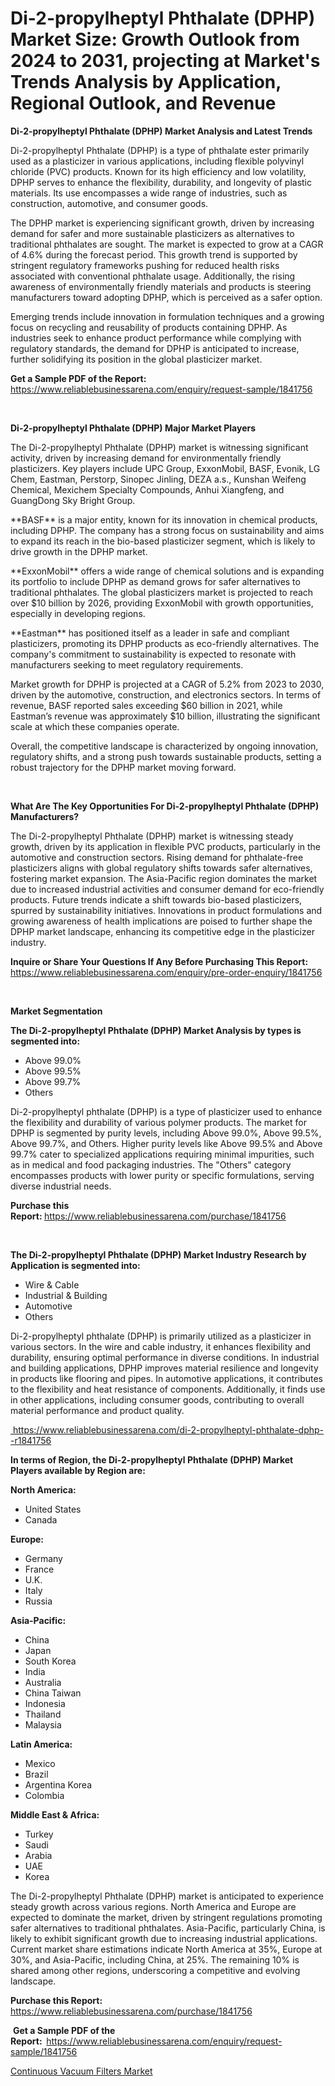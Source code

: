 <p><h1>Di-2-propylheptyl Phthalate (DPHP) Market Size: Growth Outlook from 2024 to 2031, projecting at Market's Trends Analysis by Application, Regional Outlook, and Revenue</h1></p><p><strong>Di-2-propylheptyl Phthalate (DPHP) Market Analysis and Latest Trends</strong></p>
<p><p>Di-2-propylheptyl Phthalate (DPHP) is a type of phthalate ester primarily used as a plasticizer in various applications, including flexible polyvinyl chloride (PVC) products. Known for its high efficiency and low volatility, DPHP serves to enhance the flexibility, durability, and longevity of plastic materials. Its use encompasses a wide range of industries, such as construction, automotive, and consumer goods.</p><p>The DPHP market is experiencing significant growth, driven by increasing demand for safer and more sustainable plasticizers as alternatives to traditional phthalates are sought. The market is expected to grow at a CAGR of 4.6% during the forecast period. This growth trend is supported by stringent regulatory frameworks pushing for reduced health risks associated with conventional phthalate usage. Additionally, the rising awareness of environmentally friendly materials and products is steering manufacturers toward adopting DPHP, which is perceived as a safer option.</p><p>Emerging trends include innovation in formulation techniques and a growing focus on recycling and reusability of products containing DPHP. As industries seek to enhance product performance while complying with regulatory standards, the demand for DPHP is anticipated to increase, further solidifying its position in the global plasticizer market.</p></p>
<p><strong>Get a Sample PDF of the Report:&nbsp;</strong> <a href="https://www.reliablebusinessarena.com/enquiry/request-sample/1841756?utm_campaign=1998&utm_medium=2&utm_source=Github&utm_content=ia&utm_term=31122024&utm_id=di-2-propylheptyl-phthalate-dphp">https://www.reliablebusinessarena.com/enquiry/request-sample/1841756</a></p>
<p>&nbsp;</p>
<p><strong>Di-2-propylheptyl Phthalate (DPHP) Major Market Players</strong></p>
<p><p>The Di-2-propylheptyl Phthalate (DPHP) market is witnessing significant activity, driven by increasing demand for environmentally friendly plasticizers. Key players include UPC Group, ExxonMobil, BASF, Evonik, LG Chem, Eastman, Perstorp, Sinopec Jinling, DEZA a.s., Kunshan Weifeng Chemical, Mexichem Specialty Compounds, Anhui Xiangfeng, and GuangDong Sky Bright Group. </p><p>**BASF** is a major entity, known for its innovation in chemical products, including DPHP. The company has a strong focus on sustainability and aims to expand its reach in the bio-based plasticizer segment, which is likely to drive growth in the DPHP market.</p><p>**ExxonMobil** offers a wide range of chemical solutions and is expanding its portfolio to include DPHP as demand grows for safer alternatives to traditional phthalates. The global plasticizers market is projected to reach over $10 billion by 2026, providing ExxonMobil with growth opportunities, especially in developing regions.</p><p>**Eastman** has positioned itself as a leader in safe and compliant plasticizers, promoting its DPHP products as eco-friendly alternatives. The company's commitment to sustainability is expected to resonate with manufacturers seeking to meet regulatory requirements.</p><p>Market growth for DPHP is projected at a CAGR of 5.2% from 2023 to 2030, driven by the automotive, construction, and electronics sectors. In terms of revenue, BASF reported sales exceeding $60 billion in 2021, while Eastman’s revenue was approximately $10 billion, illustrating the significant scale at which these companies operate. </p><p>Overall, the competitive landscape is characterized by ongoing innovation, regulatory shifts, and a strong push towards sustainable products, setting a robust trajectory for the DPHP market moving forward.</p></p>
<p>&nbsp;</p>
<p><strong>What Are The Key Opportunities For Di-2-propylheptyl Phthalate (DPHP) Manufacturers?</strong></p>
<p><p>The Di-2-propylheptyl Phthalate (DPHP) market is witnessing steady growth, driven by its application in flexible PVC products, particularly in the automotive and construction sectors. Rising demand for phthalate-free plasticizers aligns with global regulatory shifts towards safer alternatives, fostering market expansion. The Asia-Pacific region dominates the market due to increased industrial activities and consumer demand for eco-friendly products. Future trends indicate a shift towards bio-based plasticizers, spurred by sustainability initiatives. Innovations in product formulations and growing awareness of health implications are poised to further shape the DPHP market landscape, enhancing its competitive edge in the plasticizer industry.</p></p>
<p><strong>Inquire or Share Your Questions If Any Before Purchasing This Report:</strong> <a href="https://www.reliablebusinessarena.com/enquiry/pre-order-enquiry/1841756?utm_campaign=1998&utm_medium=2&utm_source=Github&utm_content=ia&utm_term=31122024&utm_id=di-2-propylheptyl-phthalate-dphp">https://www.reliablebusinessarena.com/enquiry/pre-order-enquiry/1841756</a></p>
<p>&nbsp;</p>
<p><strong>Market Segmentation</strong></p>
<p><strong>The Di-2-propylheptyl Phthalate (DPHP) Market Analysis by types is segmented into:</strong></p>
<p><ul><li>Above 99.0%</li><li>Above 99.5%</li><li>Above 99.7%</li><li>Others</li></ul></p>
<p><p>Di-2-propylheptyl phthalate (DPHP) is a type of plasticizer used to enhance the flexibility and durability of various polymer products. The market for DPHP is segmented by purity levels, including Above 99.0%, Above 99.5%, Above 99.7%, and Others. Higher purity levels like Above 99.5% and Above 99.7% cater to specialized applications requiring minimal impurities, such as in medical and food packaging industries. The "Others" category encompasses products with lower purity or specific formulations, serving diverse industrial needs.</p></p>
<p><strong>Purchase this Report:&nbsp;</strong><a href="https://www.reliablebusinessarena.com/purchase/1841756?utm_campaign=1998&utm_medium=2&utm_source=Github&utm_content=ia&utm_term=31122024&utm_id=di-2-propylheptyl-phthalate-dphp">https://www.reliablebusinessarena.com/purchase/1841756</a></p>
<p>&nbsp;</p>
<p><strong>The Di-2-propylheptyl Phthalate (DPHP) Market Industry Research by Application is segmented into:</strong></p>
<p><ul><li>Wire & Cable</li><li>Industrial & Building</li><li>Automotive</li><li>Others</li></ul></p>
<p><p>Di-2-propylheptyl phthalate (DPHP) is primarily utilized as a plasticizer in various sectors. In the wire and cable industry, it enhances flexibility and durability, ensuring optimal performance in diverse conditions. In industrial and building applications, DPHP improves material resilience and longevity in products like flooring and pipes. In automotive applications, it contributes to the flexibility and heat resistance of components. Additionally, it finds use in other applications, including consumer goods, contributing to overall material performance and product quality.</p></p>
<p><a href="https://www.reliablebusinessarena.com/di-2-propylheptyl-phthalate-dphp--r1841756?utm_campaign=1998&utm_medium=2&utm_source=Github&utm_content=ia&utm_term=31122024&utm_id=di-2-propylheptyl-phthalate-dphp">&nbsp;https://www.reliablebusinessarena.com/di-2-propylheptyl-phthalate-dphp--r1841756</a></p>
<p><strong>In terms of Region, the Di-2-propylheptyl Phthalate (DPHP) Market Players available by Region are:</strong></p>
<p>
    <p> <strong> North America: </strong>
        <ul>
            <li>United States</li>
            <li>Canada</li>
        </ul>
        </p> 
    <p> <strong> Europe: </strong>
        <ul>
            <li>Germany</li>
            <li>France</li>
            <li>U.K.</li>
            <li>Italy</li>
            <li>Russia</li>
        </ul>
        </p> 
    <p> <strong> Asia-Pacific: </strong>
        <ul>
            <li>China</li>
            <li>Japan</li>
            <li>South Korea</li>
            <li>India</li>
            <li>Australia</li>
            <li>China Taiwan</li>
            <li>Indonesia</li>
            <li>Thailand</li>
            <li>Malaysia</li>
        </ul>
        </p> 
    <p> <strong> Latin America: </strong>
        <ul>
            <li>Mexico</li>
            <li>Brazil</li>
            <li>Argentina Korea</li>
            <li>Colombia</li>
        </ul>
        </p> 
    <p> <strong> Middle East & Africa: </strong>
        <ul>
            <li>Turkey</li>
            <li>Saudi</li>
            <li>Arabia</li>
            <li>UAE</li>
            <li>Korea</li>
        </ul>
    </p>
    </p>
<p><p>The Di-2-propylheptyl Phthalate (DPHP) market is anticipated to experience steady growth across various regions. North America and Europe are expected to dominate the market, driven by stringent regulations promoting safer alternatives to traditional phthalates. Asia-Pacific, particularly China, is likely to exhibit significant growth due to increasing industrial applications. Current market share estimations indicate North America at 35%, Europe at 30%, and Asia-Pacific, including China, at 25%. The remaining 10% is shared among other regions, underscoring a competitive and evolving landscape.</p></p>
<p><strong>Purchase this Report: </strong><a href="https://www.reliablebusinessarena.com/purchase/1841756?utm_campaign=1998&utm_medium=2&utm_source=Github&utm_content=ia&utm_term=31122024&utm_id=di-2-propylheptyl-phthalate-dphp">https://www.reliablebusinessarena.com/purchase/1841756</a></p>
<p>&nbsp;<strong>Get a Sample PDF of the Report:&nbsp;&nbsp;</strong><a href="https://www.reliablebusinessarena.com/enquiry/request-sample/1841756?utm_campaign=1998&utm_medium=2&utm_source=Github&utm_content=ia&utm_term=31122024&utm_id=di-2-propylheptyl-phthalate-dphp">https://www.reliablebusinessarena.com/enquiry/request-sample/1841756</a></p>
<p><strong></strong></p>
<p><p><a href="https://github.com/mharielmesa/Market-Research-Report-List-5/blob/main/continuous-vacuum-filters-market.md?utm_campaign=1998&utm_medium=2&utm_source=Github&utm_content=ia&utm_term=31122024&utm_id=di-2-propylheptyl-phthalate-dphp">Continuous Vacuum Filters Market</a></p></p>